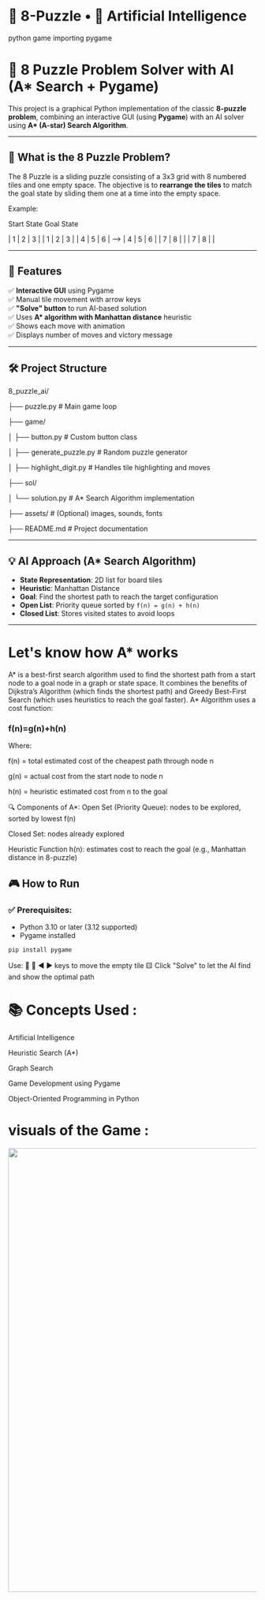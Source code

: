# 🧩 8-Puzzle • 🤖 Artificial Intelligence
python game importing pygame
# 🧠 8 Puzzle Problem Solver with AI (A* Search + Pygame)

This project is a graphical Python implementation of the classic **8-puzzle problem**, combining an interactive GUI (using **Pygame**) with an AI solver using **A\* (A-star) Search Algorithm**.

---

## 📌 What is the 8 Puzzle Problem?

The 8 Puzzle is a sliding puzzle consisting of a 3x3 grid with 8 numbered tiles and one empty space. The objective is to **rearrange the tiles** to match the goal state by sliding them one at a time into the empty space.

Example:

Start State Goal State

| 1 | 2 | 3 | | 1 | 2 | 3 |
| 4 | 5 | 6 | --> | 4 | 5 | 6 |
| 7 | 8 | | | 7 | 8 | |

---

## 🚀 Features

✅ **Interactive GUI** using Pygame  
✅ Manual tile movement with arrow keys  
✅ **"Solve" button** to run AI-based solution  
✅ Uses **A\* algorithm with Manhattan distance** heuristic  
✅ Shows each move with animation  
✅ Displays number of moves and victory message  

---

## 🛠️ Project Structure

8_puzzle_ai/

├── puzzle.py # Main game loop

├── game/

│ ├── button.py # Custom button class

│ ├── generate_puzzle.py # Random puzzle generator

│ ├── highlight_digit.py # Handles tile highlighting and moves

├── sol/

│ └── solution.py # A* Search Algorithm implementation

├── assets/ # (Optional) images, sounds, fonts

├── README.md # Project documentation


---
## 💡 AI Approach (A* Search Algorithm)

- **State Representation**: 2D list for board tiles  
- **Heuristic**: Manhattan Distance  
- **Goal**: Find the shortest path to reach the target configuration  
- **Open List**: Priority queue sorted by `f(n) = g(n) + h(n)`  
- **Closed List**: Stores visited states to avoid loops

---
# Let's know how A* works
A* is a best-first search algorithm used to find the shortest path from a start node to a goal node in a graph or state space. It combines the benefits of Dijkstra’s Algorithm (which finds the shortest path) and Greedy Best-First Search (which uses heuristics to reach the goal faster).
A* Algorithm uses a cost function: 
### f(n)=g(n)+h(n)
Where:

f(n) = total estimated cost of the cheapest path through node n

g(n) = actual cost from the start node to node n

h(n) = heuristic estimated cost from n to the goal

🔍 Components of A*:
Open Set (Priority Queue): nodes to be explored, sorted by lowest f(n)

Closed Set: nodes already explored

Heuristic Function h(n): estimates cost to reach the goal (e.g., Manhattan distance in 8-puzzle)



## 🎮 How to Run

### ✅ Prerequisites:
- Python 3.10 or later (3.12 supported)
- Pygame installed

```bash
pip install pygame
```
Use:
🔼 🔽 ◀️ ▶️ keys to move the empty tile
🟨 Click "Solve" to let the AI find and show the optimal path

# 📚 Concepts Used :
Artificial Intelligence

Heuristic Search (A*)

Graph Search

Game Development using Pygame

Object-Oriented Programming in Python
# visuals of the Game :
<img width ="900px" height="900px" src="https://github.com/user-attachments/assets/b3d750ce-9cf3-46f9-9723-f63549cc85be">

